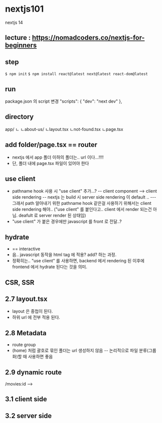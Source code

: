 # nextjs101
nextjs 14

## lecture : https://nomadcoders.co/nextjs-for-beginners

## step
`$ npm init`
`$ npm install react@latest next@latest react-dom@latest`

## run
package.json 의 script 변경
  "scripts": {
    "dev": "next dev"
  },

## directory
app/
ㄴ
ㄴabout-us/
ㄴlayout.tsx
ㄴnot-found.tsx
ㄴpage.tsx

## add folder/page.tsx == router
- nextjs 에서 app 폴더 이하의 폴더는.. url 이다...!!!!
- 단, 폴더 내에 page.tsx 파일이 있어야 한다

## use client
- pathname hook 사용 시 "use client" 추가...?
-- client component --> client side rendering
-- nextjs 는 build 시 server side rendering 이 default ..
--- 그래서 path 알아내기 위한 pathname hook 같은걸 사용하기 위해서는 client side rendering 해야.. ("use client" 를 붙인다고.. client 에서 render 되는건 아님. deafult 로 server render 된 상태임)
- "use client" 가 붙은 경우에만 javascript 를 front 로 전달..?

## hydrate
- == interactive
- 음.. javascript 동작을 html tag 에 적용? add? 하는 과정.
- 정확히는.. "use client" 를 사용하면, backend 에서 rendering 된 이후에 frontend 에서 hydrate 된다는 것을 의미.

## CSR, SSR


## 2.7 layout.tsx
- layout 은 중첩이 된다.
- 하위 url 에 전부 적용 된다.

## 2.8 Metadata
- route group
- (home) 처럼 괄호로 묶인 폴더는 url 생성하지 않음
-- 논리적으로 파일 분류(그룹화)할 때 사용하면 좋음

## 2.9 dynamic route
/movies:id --> <Movies/>


## 3.1 client side
## 3.2 server side